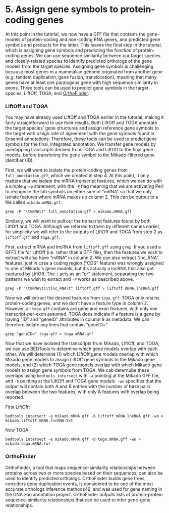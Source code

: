 # 5. Assign gene symbols to protein-coding genes

At this point in the tutorial, we now have a GFF file that contains the gene-models of protein-coding and non-coding RNA genes, and predicted gene symbols and products for the latter. This leaves the final step in the tutorial, which is assigning gene symbols and predicting the function of protein-coding genes. We can use sequence similarity between our target species and closely-related species to identify predicted orthologs of the gene models from the target species. Assigning gene symbols is challenging because most genes in a mammalian genome originated from another gene (e.g. tandem duplication, gene fusion, translocation), meaning that many genes have at least one paralogous gene with high sequence similarity in exons. Three tools can be used to predict gene symbols in the target species: LiftOff, TOGA, and [OrthoFinder](https://github.com/davidemms/OrthoFinder).

### LiftOff and TOGA

You may have already used LiftOff and TOGA earlier in the tutorial, making it fairly straightforward to use their results. Both LiftOff and TOGA annotate the target species’ gene structures and assign reference gene symbols to the target with a high rate of agreement with the gene symbols found in Ensembl annotations. Therefore, these tools can be used to predict gene symbols for the final, integrated annotation. We transfer gene models by overlapping transcripts derived from TOGA and LiftOff to the final gene models, before transfering the gene symbol to the Mikado-filtered gene identifier (ID).

First, we will want to isolate the protein-coding genes from `full_annotation.gff`, which we created in step 4. At this point, it only matters that we isolate the mRNA transcript features, which we can do with a simple `grep` statement, with the `-P` flag meaning that we are activating Perl to recognize the tab symbols on either side of "mRNA" so that we only isolate features where mRNA makes up column 2. This can be output to a file called `mikado.mRNA.gff`.

```
grep -P "\tmRNA\t" full_annotation.gff > mikado.mRNA.gff
```

Similarly, we will want to pull out the transcript features found by both LiftOff and TOGA. Although we referred to them by different names earlier, for simplicity we will refer to the outputs of LiftOff and TOGA from step 2 as `liftoff.gff` and `toga.gff`.

First, extract mRNA and lncRNA from `liftoff.gff` using `grep`. If you used a GFF3 file for LiftOff (i.e. rather than a GTF file), then the features we wish to extract will also have "mRNA" in column 2. We can also extract "lnc_RNA" features, just in case a coding region ("CDS" feature) was wrongly assigned to one of Mikado's gene models, but it's actually a lncRNA that also got captured by LiftOff. The `|` acts as an "or" statement, separating the two patterns we wish to extract and `-P` works as described above.

```
grep -P "\tmRNA\t|\tlnc_RNA\t" liftoff.gff > liftoff.mRNA.lncRNA.gff
```

Now we will extract the desired features from `toga.gff`. TOGA only retains protein-coding genes, and we don't have a feature type in column 2. However, all `toga.gff` contains are gene and exon features, with only one transcript-per-exon assumed. TOGA does indicate if a feature is a gene by having "ID" and "geneID" attributes in column 9 as metadata. We can therefore isolate any lines that contain "geneID="

```
grep "geneID=" toga.gff > toga.mRNA.gff
```

Now that we have isolated the transcripts from Mikado, LiftOff, and TOGA, we can use BEDTools to determine which gene models overlap with each other. We will determine (1) which LiftOff gene models overlap with which Mikado gene models to assign LiftOff gene symbols to the Mikado gene models, and (2) which TOGA gene models overlap with which Mikado gene models to assign gene symbols from TOGA. We cab deternube these overlaps using `bedtools intersect` with `-a` pointing at the Mikado GFF file, and `-b` pointing at the LiftOff and TOGA gene models. `-wo` specifies that the output will contain both A and B entries with the number of base pairs overlap between the two features, with only A features with overlap being reported.

First LiftOff:

```
bedtools intersect -a mikado.mRNA.gff -b liftoff.mRNA.lncRNA.gff -wo > mikado.liftoff.mRNA.lncRNA.txt
```

Now TOGA:

```
bedtools intersect -a mikado.mRNA.gff -b toga.mRNA.gff -wo > mikado.toga.mRNA.txt
```

### OrthoFinder

OrthoFinder, a tool that maps sequence-similarity relationships between proteins across two or more species based on their sequences, can also be used to identify predicted orthologs. OrthoFinder builds gene trees, considers gene duplication events, is considered to be one of the most accurate orthologs inference methods49, and was used for gene naming in the DNA zoo annotation project. OrthoFinder outputs lists of protein-protein sequence-similarity relationships that can be used to infer gene-gene relationships.
